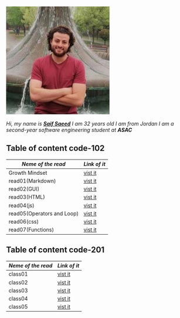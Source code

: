 
![saif](saif.jpeg)
 
*Hi, my name is [**Saif Saeed**](https://github.com/Saif-K-Saeed) I am 32 years old  I am from Jordan I am a second-year software engineering student at **ASAC*** 

 ## Table of content code-102
 
*Neme of the read* | *Link of it* 
----- |-----|
Growth Mindset  | [vist it](https://saif-k-saeed.github.io/reading-notes/growthMindset)
read01(Markdown) | [ vist it ](https://saif-k-saeed.github.io/reading-notes/read1)
read02(GUI) | [vist it  ](https://saif-k-saeed.github.io/reading-notes/read02)
read03(HTML) | [vist it  ](https://saif-k-saeed.github.io/reading-notes/read03)
read04(js) | [vist it  ](https://saif-k-saeed.github.io/reading-notes/read04)
read05(Operators and Loop) | [vist it  ](https://saif-k-saeed.github.io/reading-notes/read05)
read06(css) | [vist it  ](https://saif-k-saeed.github.io/reading-notes/read06)
read07(Functions) | [vist it  ](https://saif-k-saeed.github.io/reading-notes/read07)

 ## Table of content code-201
 *Neme of the read* | *Link of it* 
----- |-----|
class01 | [vist it  ](https://saif-k-saeed.github.io/reading-notes/class01)
class02 | [vist it  ](https://saif-k-saeed.github.io/reading-notes/class02)
class03 | [vist it  ](https://saif-k-saeed.github.io/reading-notes/class03)
class04 | [vist it  ](https://saif-k-saeed.github.io/reading-notes/class04)
class05 | [vist it  ](https://saif-k-saeed.github.io/reading-notes/class05)
